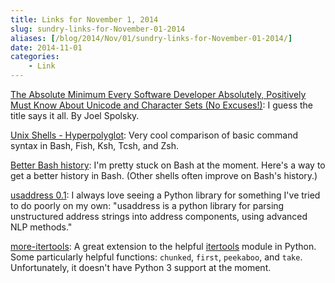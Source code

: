 ```yaml
---
title: Links for November 1, 2014
slug: sundry-links-for-November-01-2014
aliases: [/blog/2014/Nov/01/sundry-links-for-November-01-2014/]
date: 2014-11-01
categories:
    - Link
---
```


[The Absolute Minimum Every Software Developer Absolutely, Positively Must Know About Unicode and Character Sets (No Excuses!)](http://www.joelonsoftware.com/articles/Unicode.html): I guess the title says it all. By Joel Spolsky.

[Unix Shells - Hyperpolyglot](http://hyperpolyglot.org/unix-shells): Very cool comparison of basic command syntax in Bash, Fish, Ksh, Tcsh, and Zsh.

[Better Bash history](http://blog.sanctum.geek.nz/better-bash-history/): I'm pretty stuck on Bash at the moment. Here's a way to get a better history in Bash. (Other shells often improve on Bash's history.)

[usaddress 0.1](http://usaddress.readthedocs.org/en/latest/): I always love seeing a Python library for something I've tried to do poorly on my own: "usaddress is a python library for parsing unstructured address strings into address components, using advanced NLP methods."

[more-itertools](https://pythonhosted.org/more-itertools/api.html): A great extension to the helpful [itertools](https://docs.python.org/2/library/itertools.html) module in Python. Some particularly helpful functions: `chunked`, `first`, `peekaboo`, and `take`. Unfortunately, it doesn't have Python 3 support at the moment.

